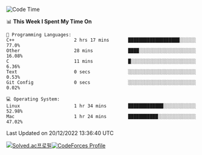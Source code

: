 
<!--START_SECTION:waka-->
![Code Time](http://img.shields.io/badge/Code%20Time-2%2C189%20hrs%2033%20mins-blue)

📊 **This Week I Spent My Time On** 

```text
💬 Programming Languages: 
C++                      2 hrs 17 mins       ███████████████████░░░░░░   77.0% 
Other                    28 mins             ████░░░░░░░░░░░░░░░░░░░░░   16.08% 
C                        11 mins             █░░░░░░░░░░░░░░░░░░░░░░░░   6.36% 
Text                     0 secs              ░░░░░░░░░░░░░░░░░░░░░░░░░   0.53% 
Git Config               0 secs              ░░░░░░░░░░░░░░░░░░░░░░░░░   0.02%

💻 Operating System: 
Linux                    1 hr 34 mins        █████████████░░░░░░░░░░░░   52.98% 
Mac                      1 hr 24 mins        ███████████░░░░░░░░░░░░░░   47.02%

```


 Last Updated on 20/12/2022 13:36:40 UTC
<!--END_SECTION:waka-->
[![Solved.ac프로필](http://mazassumnida.wtf/api/generate_badge?boj=hckim96)](https://solved.ac/hckim96)[![CodeForces Profile](https://cf.leed.at?id=hckim96)](https://codeforces.com/profile/hckim96)
